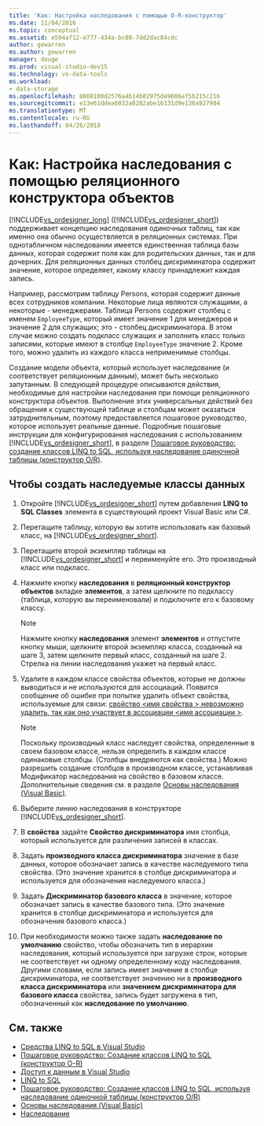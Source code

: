 ```yaml
---
title: 'Как: Настройка наследования с помощью O-R-конструктор'
ms.date: 11/04/2016
ms.topic: conceptual
ms.assetid: e594af12-e777-434a-bc08-7dd2dac84cdc
author: gewarren
ms.author: gewarren
manager: douge
ms.prod: visual-studio-dev15
ms.technology: vs-data-tools
ms.workload:
- data-storage
ms.openlocfilehash: 8808100d2576a4b14b02975d49606ef5b215c216
ms.sourcegitcommit: e13e61ddea6032a8282abe16131d9e136a927984
ms.translationtype: MT
ms.contentlocale: ru-RU
ms.lasthandoff: 04/26/2018
---
```

# <a name="how-to-configure-inheritance-by-using-the-or-designer"></a>Как: Настройка наследования с помощью реляционного конструктора объектов
[!INCLUDE[vs_ordesigner_long](../data-tools/includes/vs_ordesigner_long_md.md)] ([!INCLUDE[vs_ordesigner_short](../data-tools/includes/vs_ordesigner_short_md.md)]) поддерживает концепцию наследования одиночных таблиц, так как именно она обычно осуществляется в реляционных системах. При однотабличном наследовании имеется единственная таблица базы данных, которая содержит поля как для родительских данных, так и для дочерних. Для реляционных данных столбец дискриминатора содержит значение, которое определяет, какому классу принадлежит каждая запись.

Например, рассмотрим таблицу Persons, которая содержит данные всех сотрудников компании. Некоторые лица являются служащими, а некоторые - менеджерами. Таблица Persons содержит столбец с именем `EmployeeType`, который имеет значение 1 для менеджеров и значение 2 для служащих; это - столбец дискриминатора. В этом случае можно создать подкласс служащих и заполнить класс только записями, которые имеют в столбце `EmployeeType` значение 2. Кроме того, можно удалить из каждого класса неприменимые столбцы.

Создание модели объекта, который использует наследование (и соответствует реляционным данным), может быть несколько запутанным. В следующей процедуре описываются действия, необходимые для настройки наследования при помощи реляционного конструктора объектов. Выполнение этих универсальных действий без обращения к существующей таблице и столбцам может оказаться затруднительным, поэтому предоставляется пошаговое руководство, которое использует реальные данные. Подробные пошаговые инструкции для конфигурирования наследования с использованием [!INCLUDE[vs_ordesigner_short](../data-tools/includes/vs_ordesigner_short_md.md)], в разделе [Пошаговое руководство: создание классов LINQ to SQL, используя наследование одиночной таблицы (конструктор O/R)](../data-tools/walkthrough-creating-linq-to-sql-classes-by-using-single-table-inheritance-o-r-designer.md).

## <a name="to-create-inherited-data-classes"></a>Чтобы создать наследуемые классы данных

1.  Откройте [!INCLUDE[vs_ordesigner_short](../data-tools/includes/vs_ordesigner_short_md.md)] путем добавления **LINQ to SQL Classes** элемента в существующий проект Visual Basic или C#.

2.  Перетащите таблицу, которую вы хотите использовать как базовый класс, на [!INCLUDE[vs_ordesigner_short](../data-tools/includes/vs_ordesigner_short_md.md)].

3.  Перетащите второй экземпляр таблицы на [!INCLUDE[vs_ordesigner_short](../data-tools/includes/vs_ordesigner_short_md.md)] и переименуйте его. Это производный класс или подкласс.

4.  Нажмите кнопку **наследования** в **реляционный конструктор объектов** вкладке **элементов**, а затем щелкните по подклассу (таблица, которую вы переименовали) и подключите его к базовому классу.

    > [!NOTE]
    >  Нажмите кнопку **наследования** элемент **элементов** и отпустите кнопку мыши, щелкните второй экземпляр класса, созданный на шаге 3, затем щелкните первый класс, созданный на шаге 2. Стрелка на линии наследования укажет на первый класс.

5.  Удалите в каждом классе свойства объектов, которые не должны выводиться и не используются для ассоциаций. Появится сообщение об ошибке при попытке удалить объект свойства, используемые для связи: [свойство \<имя свойства > невозможно удалить, так как оно участвует в ассоциации \<имя ассоциации >](../data-tools/the-property-property-name-cannot-be-deleted-because-it-is-participating-in-the-association-association-name.md).

    > [!NOTE]
    >  Поскольку производный класс наследует свойства, определенные в своем базовом классе, нельзя определить в каждом классе одинаковые столбцы. (Столбцы внедряются как свойства.) Можно разрешить создание столбцов в производном классе, устанавливая Модификатор наследования на свойство в базовом классе. Дополнительные сведения см. в разделе [Основы наследования (Visual Basic)](/dotnet/visual-basic/programming-guide/language-features/objects-and-classes/inheritance-basics).

6.  Выберите линию наследования в конструкторе [!INCLUDE[vs_ordesigner_short](../data-tools/includes/vs_ordesigner_short_md.md)].

7.  В **свойства** задайте **Свойство дискриминатора** имя столбца, который используется для различения записей в классах.

8.  Задать **производного класса дискриминатора** значение в базе данных, которое обозначает запись в качестве наследуемого типа свойства. (Это значение хранится в столбце дискриминатора и используется для обозначения наследуемого класса.)

9. Задать **Дискриминатор базового класса** в значение, которое обозначает запись в качестве базового типа. (Это значение хранится в столбце дискриминатора и используется для обозначения базового класса.)

10. При необходимости можно также задать **наследование по умолчанию** свойство, чтобы обозначить тип в иерархии наследования, который используется при загрузке строк, которые не соответствует ни одному определенному коду наследования. Другими словами, если запись имеет значение в столбце дискриминатора, не соответствует значению ни в **производного класса дискриминатора** или **значением дискриминатора для базового класса** свойства, запись будет загружена в тип, обозначенный как **наследование по умолчанию**.

## <a name="see-also"></a>См. также

- [Средства LINQ to SQL в Visual Studio](../data-tools/linq-to-sql-tools-in-visual-studio2.md)
- [Пошаговое руководство: Создание классов LINQ to SQL (конструктор O-R)](how-to-create-linq-to-sql-classes-mapped-to-tables-and-views-o-r-designer.md)
- [Доступ к данным в Visual Studio](../data-tools/accessing-data-in-visual-studio.md)
- [LINQ to SQL](/dotnet/framework/data/adonet/sql/linq/index)
- [Пошаговое руководство: Создание классов LINQ to SQL, используя наследование одиночной таблицы (конструктор O/R)](../data-tools/walkthrough-creating-linq-to-sql-classes-by-using-single-table-inheritance-o-r-designer.md)
- [Основы наследования (Visual Basic)](/dotnet/visual-basic/programming-guide/language-features/objects-and-classes/inheritance-basics)
- [Наследование](/dotnet/csharp/programming-guide/classes-and-structs/inheritance)